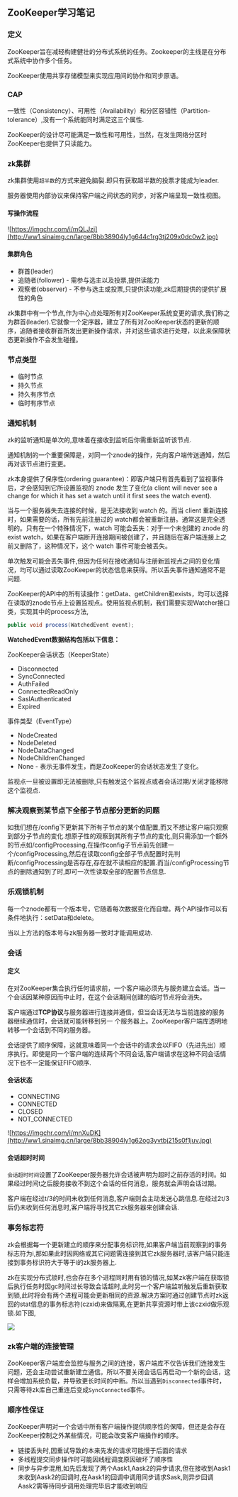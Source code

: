 ## ZooKeeper学习笔记

### 定义

ZooKeeper旨在减轻构建健壮的分布式系统的任务。Zookeeper的主线是在分布式系统中协作多个任务。

ZooKeeper使用共享存储模型来实现应用间的协作和同步原语。

### CAP

一致性（Consistency）、可用性（Availability）和分区容错性（Partition-tolerance）,没有一个系统能同时满足这三个属性.

ZooKeeper的设计尽可能满足一致性和可用性，当然，在发生网络分区时ZooKeeper也提供了只读能力。

### zk集群

zk集群使用`超半数`的方式来避免脑裂.即只有获取超半数的投票才能成为leader.

服务器使用内部协议来保持客户端之间状态的同步，对客户端呈现一致性视图。

#### 写操作流程

![https://imgchr.com/i/mQLJzj](http://ww1.sinaimg.cn/large/8bb38904ly1g644c1rg3tj209x0dc0w2.jpg)

#### 集群角色 

+ 群首(leader)
+ 追随者(follower) - 需参与选主以及投票,提供读能力 
+ 观察者(observer) - 不参与选主或投票,只提供读功能,zk后期提供的提供扩展性的角色

zk集群中有一个节点,作为中心点处理所有对ZooKeeper系统变更的请求,我们称之为群首(leader).它就像一个定序器，建立了所有对ZooKeeper状态的更新的顺序，追随者接收群首所发出更新操作请求，并对这些请求进行处理，以此来保障状态更新操作不会发生碰撞。



### 节点类型

+ 临时节点
+ 持久节点
+ 持久有序节点
+ 临时有序节点

### 通知机制

zk的监听通知是单次的,意味着在接收到监听后你需重新监听该节点.

通知机制的一个重要保障是，对同一个znode的操作，先向客户端传送通知，然后再对该节点进行变更。

zk本身提供了保序性(ordering guarantee)：即客户端只有首先看到了监视事件后，才会感知到它所设置监视的 znode 发生了变化(a client will never see a change for which it has set a watch until it first sees the watch event). 

当与一个服务器失去连接的时候，是无法接收到 watch 的。而当 client 重新连接时，如果需要的话，所有先前注册过的 watch都会被重新注册。通常这是完全透明的。只有在一个特殊情况下，watch 可能会丢失：对于一个未创建的 znode 的 exist watch，如果在客户端断开连接期间被创建了，并且随后在客户端连接上之前又删除了，这种情况下，这个 watch 事件可能会被丢失。

单次触发可能会丢失事件,但因为任何在接收通知与注册新监视点之间的变化情况，均可以通过读取ZooKeeper的状态信息来获得。所以丢失事件通知通常不是问题.

ZooKeeper的API中的所有读操作：getData、getChildren和exists，均可以选择在读取的znode节点上设置监视点。使用监视点机制，我们需要实现Watcher接口类，实现其中的process方法,

```java
public void process(WatchedEvent event);
```

**WatchedEvent数据结构包括以下信息：**

ZooKeeper会话状态（KeeperState）

+ Disconnected
+ SyncConnected
+ AuthFailed
+ ConnectedReadOnly
+ SaslAuthenticated
+ Expired

事件类型（EventType）

+ NodeCreated
+ NodeDeleted
+ NodeDataChanged
+ NodeChildrenChanged
+ None - 表示无事件发生，而是ZooKeeper的会话状态发生了变化。

监视点一旦被设置即无法被删除,只有触发这个监视点或者会话过期/关闭才能移除这个监视点.

### 解决观察到某节点下全部子节点部分更新的问题

如我们想在/config下更新其下所有子节点的某个值配置,而又不想让客户端只观察到部分子节点的变化.想原子性的观察到其所有子节点的变化,则只需添加一个额外的节点如/configProcessing,在操作config子节点前先创建一个/configProcessing,然后在读取config全部子节点配置时先判断/configProcessing是否存在,存在就不读相应的配置.而当/configProcessing节点的删除通知到了时,即可一次性读取全部的配置节点信息.



### 乐观锁机制

每一个znode都有一个版本号，它随着每次数据变化而自增。两个API操作可以有条件地执行：setData和delete。

当以上方法的版本号与zk服务器一致时才能调用成功.



### 会话

#### 定义

在对ZooKeeper集合执行任何请求前，一个客户端必须先与服务建立会话。当一个会话因某种原因而中止时，在这个会话期间创建的临时节点将会消失。

客户端通过**TCP协议**与服务器进行连接并通信，但当会话无法与当前连接的服务器继续通信时，会话就可能转移到另一
个服务器上。ZooKeeper客户端库透明地转移一个会话到不同的服务器。

会话提供了顺序保障，这就意味着同一个会话中的请求会以FIFO（先进先出）顺序执行。即使是同一个客户端的连续两个不同会话,客户端请求在这种不同会话情况下也不一定能保证FIFO顺序.

#### 会话状态

+ CONNECTING
+ CONNECTED
+ CLOSED
+ NOT_CONNECTED

![https://imgchr.com/i/mnXuDK](http://ww1.sinaimg.cn/large/8bb38904ly1g62og3yvtbj215s0f1juv.jpg)

#### 会话超时时间

`会话超时时间`设置了ZooKeeper服务器允许会话被声明为超时之前存活的时间。如果经过时间t之后服务接收不到这个会话的任何消息，服务就会声明会话过期。

客户端在经过t/3的时间未收到任何消息,客户端则会主动发送心跳信息.在经过2t/3后仍未收到任何消息时,客户端将寻找其它zk服务器来创建会话.



### 事务标志符

zk会根据每一个更新建立的顺序来分配事务标识符,如果客户端当前观察到的事务标志符为i,那如果此时因网络或其它问题需连接到其它zk服务器时,该客户端只能连接到事务标识符大于等于i的zk服务器上.

zk在实现分布式锁时,也会存在多个进程同时用有锁的情况,如某zk客户端在获取锁后执行任务时因gc时间过长导致会话超时,此时另一个客户端监听触发后重新获取到锁,此时将会有两个进程可能会更新相同的资源.解决方案时通过创建节点时zk返回的stat信息的事务标志符(czxid)来做隔离,在更新共享资源时带上该czxid做乐观锁.如下图,

![](http://ww1.sinaimg.cn/large/8bb38904ly1g63oyn361dj211n0drwhi.jpg)

###  zk客户端的连接管理

ZooKeeper客户端库会监控与服务之间的连接，客户端库不仅告诉我们连接发生问题，还会主动尝试重新建立通信。所以不要关闭会话后再启动一个新的会话，这样会增加系统负载，并导致更长时间的中断。所以当遇到`Disconnected`事件时，只需等待zk库自己重连后变成`SyncConnected`事件。

### 顺序性保证

ZooKeeper声明对一个会话中所有客户端操作提供顺序性的保障，但还是会存在ZooKeeper控制之外某些情况，可能会改变客户端操作的顺序。

+ 链接丢失时,因重试导致的本来先发的请求可能慢于后面的请求
+ 多线程提交同步操作时可能因线程调度原因破坏了顺序性
+ 同步与异步混用,如先后发现了两个Aask1,Aask2的异步请求,但在接收到Aask1未收到Aask2的回调时,在Aask1的回调中调用同步请求Sask,则异步回调Aask2需等待同步调用处理完毕后才能收到响应

